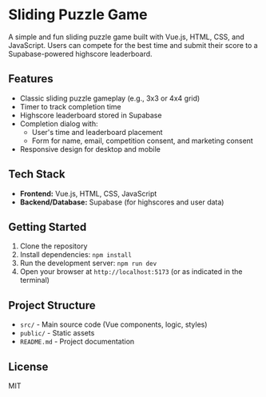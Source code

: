 # Sliding Puzzle Game

A simple and fun sliding puzzle game built with Vue.js, HTML, CSS, and JavaScript. Users can compete for the best time and submit their score to a Supabase-powered highscore leaderboard.

## Features

- Classic sliding puzzle gameplay (e.g., 3x3 or 4x4 grid)
- Timer to track completion time
- Highscore leaderboard stored in Supabase
- Completion dialog with:
  - User's time and leaderboard placement
  - Form for name, email, competition consent, and marketing consent
- Responsive design for desktop and mobile

## Tech Stack

- **Frontend:** Vue.js, HTML, CSS, JavaScript
- **Backend/Database:** Supabase (for highscores and user data)

## Getting Started

1. Clone the repository
2. Install dependencies: `npm install`
3. Run the development server: `npm run dev`
4. Open your browser at `http://localhost:5173` (or as indicated in the terminal)

## Project Structure

- `src/` - Main source code (Vue components, logic, styles)
- `public/` - Static assets
- `README.md` - Project documentation

## License

MIT 